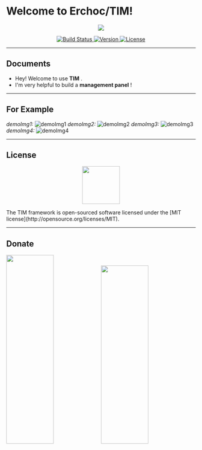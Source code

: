  Welcome to Erchoc/TIM!
=======================

<p align="center">
  <img src="http://ool6x4l46.bkt.clouddn.com/TIM/shields/TIM-logo.svg">
</p>

<p align="center">
  <a href="http://ool6x4l46.bkt.clouddn.com/TIM/shields/TIM-build-passing-brightgreen.svg">
    <img src="http://ool6x4l46.bkt.clouddn.com/TIM/shields/TIM-build-passing-brightgreen.svg" alt="Build Status">
  </a>
  <a href="http://ool6x4l46.bkt.clouddn.com/TIM/shields/TIM-version-v1.0.0-brightgreen.svg">
    <img src="http://ool6x4l46.bkt.clouddn.com/TIM/shields/TIM-version-v1.0.0-brightgreen.svg" alt="Version">
  </a>
  <a href="http://ool6x4l46.bkt.clouddn.com/TIM/shields/TIM-license-MIT-green.svg">
    <img src="http://ool6x4l46.bkt.clouddn.com/TIM/shields/TIM-license-MIT-green.svg" alt="License">
  </a>
</p>

----------

Documents
-------------

- Hey! Welcome to use **TIM** . 
- I'm very helpful to build a **management panel** ! 

----------

For Example
-------------

<p>
  <i>demoImg1:</i>
  <img src="http://ool6x4l46.bkt.clouddn.com/TIM/images/demoImg1.png" alt="demoImg1">
  <i>demoImg2:</i>
  <img src="http://ool6x4l46.bkt.clouddn.com/TIM/images/demoImg2.png" alt="demoImg2">
  <i>demoImg3:</i>
  <img src="http://ool6x4l46.bkt.clouddn.com/TIM/images/demoImg3.png" alt="demoImg3">
  <i>demoImg4:</i>
  <img src="http://ool6x4l46.bkt.clouddn.com/TIM/images/demoImg4.png" alt="demoImg4">
</p>

----------

License
-------------

<p align="center">
  <img height="100" src="https://ocw.mit.edu/images/apple-touch-icon.png">
</p>
The TIM framework is open-sourced software licensed under the [MIT license](http://opensource.org/licenses/MIT).

----------

Donate
-------------

<img width="50%" height="500" src="http://ool6x4l46.bkt.clouddn.com/about-me/wechat-pay.png"><img width="50%" height="472" src="http://ool6x4l46.bkt.clouddn.com/about-me/alipay-pay.png">
